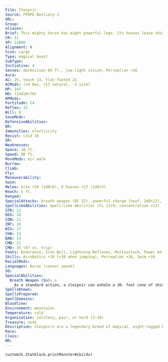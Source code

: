 ```yaml
---
File: Sleipnir
Source: PFRPG Bestiary 3
URL: 
Group: 
aliases: 
Brief: This mighty horse has eight powerful legs. Its hooves leave shimmering hoofprints that quickly fade to mist.
CR: 11
XP: 12800
Alignment: N
Size: Large
Type: magical beast
SubType: 
Initiative: 4
Senses: darkvision 60 ft., low-light vision; Perception +16
Aura: 
AC: 25, touch 13, flat-footed 21
ACMods: (+4 Dex, +12 natural, -1 size)
HP: 147
HD: (14d10+70)
HPMods: 
Fortitude: 14
Reflex: 15
Will: 9
SaveMods: 
DefensiveAbilities: 
DR: 
Immunities: electricity
Resist: cold 10
SR: 
Weaknesses: 
Space: 10 ft.
Speed: 80 ft.
MoveMods: air walk
Burrow: 
Climb: 
Fly: 
Maneuverability: 
Swim: 
Melee: bite +19 (1d8+6), 4 hooves +17 (1d8+3)
Reach: 5 ft.
Ranged: 
SpecialAttacks: breath weapon (DC 22), powerful charge (hoof, 2d8+12), trample (1d8+9, DC 23)
SpellLikeAbilities: Spell-Like Abilities (CL 11th; concentration +12)  Constant-air walk
STR: 22
DEX: 18
CON: 21
INT: 10
WIS: 17
CHA: 13
BAB: 14
CMB: 21
CMD: 35 (47 vs. trip)
Feats: Endurance, Iron Will, Lightning Reflexes, Multiattack, Power Attack, Run, Weapon Focus (hoof )
Skills: Acrobatics +18 (+38 when jumping), Perception +16, Swim +16
RacialMods: 
Languages: Auran (cannot speak)
SQ: 
SpecialAbilities:
  Breath Weapon (Su): >
    As a standard action, a sleipnir can exhale a 30- foot cone of shimmering, rainbow-colored light. Every creature in the area is randomly struck by one or more beams, as a prismatic spray spell (DC 22 half or negates). The sleipnir may use this ability once every 1d6 rounds, up to 3 times per day. The save DC is Constitution-based.
SpellsKnown: 
SpellsPrepared: 
SpellDomains: 
Bloodline: 
Environment: mountains
Temperature: cold
Organization: solitary, pair, or herd (3-10)
Treasure: none
Description: Sleipnirs are a legendary breed of magical, eight-legged horses. Most sleipnirs have jet-black coats and long, flowing manes and tails, though occasionally a sleipnir  foal is born with a white or shimmering silver coat. Such rare sleipnirs sometimes display additional abilities beyond those of their darker kin. A typical sleipnir stands 6 to 7 feet tall at the shoulder, measures about 12 feet long, and weighs upward of 1,600 pounds.  Believed to be descended from the mystical steeds of gods, sleipnirs have spread throughout the Material Plane. While sleipnirs cannot actually fly, they are able to walk on air as easily as on land, and spend much of their time galloping across the skies of their homes. Although sleipnirs lack the ability to travel between planes themselves, riders have brought them as mounts far beyond the Material Plane, and populations of sleipnirs can be found on several of the more hospitable Outer Planes as well.  Sleipnirs are highly prized as steeds, but as intelligent magical beasts, they cannot be trained using the Handle Animal skill, and those trying to do so find them intractable and even violent. Although they cannot speak, sleipnirs understand Auran, and one seeking a sleipnir as a mount must convince the creature to serve using Diplomacy, Intimidate, or other means. Sleipnirs are generally indifferent to most creatures, meaning they can be found serving as steeds to creatures of all alignments, from good to evil.  Riding a sleipnir requires no equipment other than a normal saddle, and they are well trained in combat from birth. A rider does not need to make a Ride check to control a sleipnir in battle, but must make a Ride check to attack in the same round that the sleipnir attacks. A sleipnir can carry 519 pounds as a light load, 1,038 pounds as a medium load, and 1,560 pounds as a heavy load.
Race: 
Class: 
MR: 
---
```

```dataviewjs
customJS.Statblock.printMonsterWiki(dv)
```
